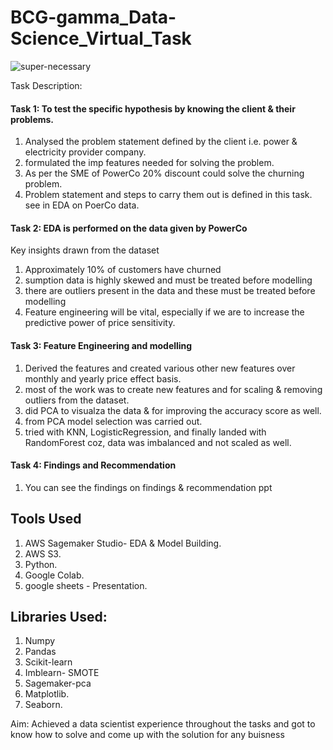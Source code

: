 # BCG-gamma_Data-Science_Virtual_Task

![super-necessary](https://user-images.githubusercontent.com/73512374/191226433-6b4b91b9-9106-4575-9f45-780eff4eccdc.png)




Task Description:
#### Task 1: To test the specific hypothesis by knowing the client & their problems.
1. Analysed the problem statement defined by the client i.e. power & electricity provider company.
2. formulated the imp features needed for solving the problem.
3. As per the SME of PowerCo 20% discount could solve the churning problem.
4. Problem statement and steps to carry them out is defined in this task.
see in EDA on PoerCo data.

#### Task 2: EDA is performed on the data given by PowerCo
Key insights drawn from the dataset
1. Approximately 10% of customers have churned
2. sumption data is highly skewed and must be treated before modelling
3. there are outliers present in the data and these must be treated before modelling
5. Feature engineering will be vital, especially if we are to increase the predictive power of price
sensitivity.

#### Task 3: Feature Engineering and modelling
1. Derived the features and created various other new features over monthly and yearly price effect basis.
2. most of the work was to create new features and for scaling & removing outliers from the dataset.
3. did PCA to visualza the data & for improving the accuracy score as well.
4. from PCA model selection was carried out.
5. tried with KNN, LogisticRegression, and finally landed with RandomForest coz, data was imbalanced and not scaled as well.

####  Task 4: Findings and Recommendation
1. You can see the findings on findings & recommendation ppt


## Tools Used
1. AWS Sagemaker Studio- EDA & Model Building.
2. AWS S3.
3. Python.
4. Google Colab.
5. google sheets - Presentation.

## Libraries Used:
1. Numpy
2. Pandas
3. Scikit-learn
4. Imblearn- SMOTE
5. Sagemaker-pca
6. Matplotlib.
7. Seaborn.

Aim: Achieved a data scientist experience throughout the tasks and got to know how to solve and come up with the solution for any buisness 
